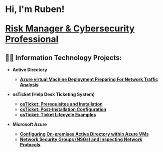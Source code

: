 <h1>Hi, I'm Ruben!

<b><a href="https://www.linkedin.com/in/itsrubenclarke/">Risk Manager & Cybersecurity Professional </a></h1>

<h2>👨‍💻 Information Technology Projects:</h2>

- <b>Active Directory</b>
  - [Azure virtual Machine Deployment Preparing For Network Traffic Analysis](https://github.com/)


- <b>osTicket (Help Desk Ticketing System)</b>
  - [osTicket: Prerequisites and Installation](https://github.com/itsrubenclarke/osticket-prereqs)
  - [osTicket: Post-Installation Configuration](https://github.com/)
  - [osTicket: Ticket Lifecycle Examples](https://github.com/)
 
- <b>Microsoft Azure</b>
  - [Configuring On-premises Active Directory within Azure VMs](https://github.com/)
  - [Network Security Groups (NSGs) and Inspecting Network Protocols](https://github.com/)
